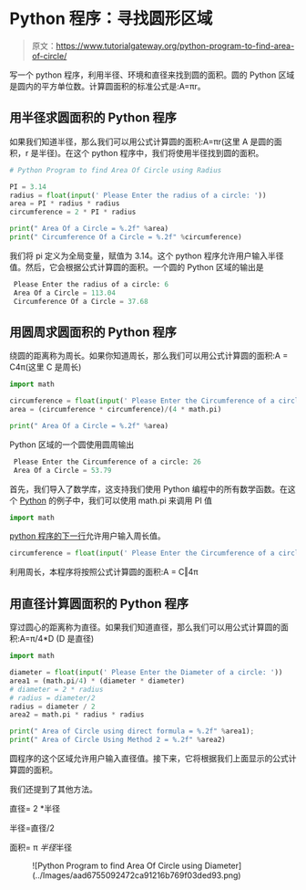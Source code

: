 # Python 程序：寻找圆形区域

> 原文：<https://www.tutorialgateway.org/python-program-to-find-area-of-circle/>

写一个 python 程序，利用半径、环境和直径来找到圆的面积。圆的 Python 区域是圆内的平方单位数。计算圆面积的标准公式是:A=πr。

## 用半径求圆面积的 Python 程序

如果我们知道半径，那么我们可以用公式计算圆的面积:A=πr(这里 A 是圆的面积，r 是半径)。在这个 python 程序中，我们将使用半径找到圆的面积。

```py
# Python Program to find Area Of Circle using Radius

PI = 3.14
radius = float(input(' Please Enter the radius of a circle: '))
area = PI * radius * radius
circumference = 2 * PI * radius

print(" Area Of a Circle = %.2f" %area)
print(" Circumference Of a Circle = %.2f" %circumference)
```

我们将 pi 定义为全局变量，赋值为 3.14。这个 python 程序允许用户输入半径值。然后，它会根据公式计算圆的面积。一个圆的 Python 区域的输出是

```py
 Please Enter the radius of a circle: 6
 Area Of a Circle = 113.04
 Circumference Of a Circle = 37.68
```

## 用圆周求圆面积的 Python 程序

绕圆的距离称为周长。如果你知道周长，那么我们可以用公式计算圆的面积:A = C4π(这里 C 是周长)

```py
import math

circumference = float(input(' Please Enter the Circumference of a circle: '))
area = (circumference * circumference)/(4 * math.pi)

print(" Area Of a Circle = %.2f" %area)
```

Python 区域的一个圆使用圆周输出

```py
 Please Enter the Circumference of a circle: 26
 Area Of a Circle = 53.79
```

首先，我们导入了数学库，这支持我们使用 Python 编程中的所有数学函数。在这个 [Python](https://www.tutorialgateway.org/python-tutorial/) 的例子中，我们可以使用 math.pi 来调用 PI 值

```py
import math
```

[python 程序的下一行](https://www.tutorialgateway.org/python-programming-examples/)允许用户输入周长值。

```py
circumference = float(input(' Please Enter the Circumference of a circle: '))
```

利用周长，本程序将按照公式计算圆的面积:A = C‖4π

## 用直径计算圆面积的 Python 程序

穿过圆心的距离称为直径。如果我们知道直径，那么我们可以用公式计算圆的面积:A=π/4*D (D 是直径)

```py
import math

diameter = float(input(' Please Enter the Diameter of a circle: '))
area1 = (math.pi/4) * (diameter * diameter)
# diameter = 2 * radius
# radius = diameter/2
radius = diameter / 2
area2 = math.pi * radius * radius

print(" Area of Circle using direct formula = %.2f" %area1);
print(" Area of Circle Using Method 2 = %.2f" %area2)
```

圆程序的这个区域允许用户输入直径值。接下来，它将根据我们上面显示的公式计算圆的面积。

我们还提到了其他方法。

直径= 2 *半径

半径=直径/2

面积= π *半径*半径

<figure class="wp-block-image">![Python Program to find Area Of Circle using Diameter](../Images/aad6755092472ca91216b769f03ded93.png)</figure>